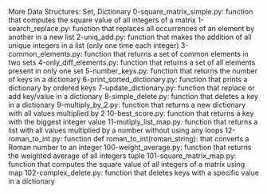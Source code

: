 More Data Structures: Set, Dictionary
0-square_matrix_simple.py: function that computes the square value of all integers of a matrix
1-search_replace.py: function that replaces all occurrences of an element by another in a new list
2-uniq_add.py: function that makes the addition of all unique integers in a list (only one time each integer)
3-common_elements.py: function that returns a set of common elements in two sets
4-only_diff_elements.py: function that returns a set of all elements present in only one set
5-number_keys.py: function that returns the number of keys in a dictionary
6-print_sorted_dictionary.py: function that prints a dictionary by ordered keys
7-update_dictionary.py: function that replace or add key/value in a dictionary
8-simple_delete.py: function that deletes a key in a dictionary
9-multiply_by_2.py: function that returns a new dictionary with all values multiplied by 2
10-best_score.py: function that returns a key with the biggest integer value
11-mutiply_list_map.py: function that returns a list with all values multiplied by a number without using any loops
12-roman_to_int.py: function def roman_to_int(roman_string): that converts a Roman number to an integer
100-weight_average.py: function that returns the weighted average of all integers tuple
101-square_matrix_map.py: function that computes the square value of all integers of a matrix using map
102-complex_delete.py: function that deletes keys with a specific value in a dictionary
